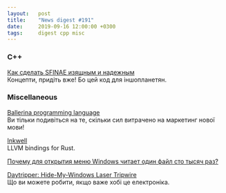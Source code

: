 ```yaml
---
layout:   post
title:    "News digest #191"
date:     2019-09-16 12:00:00 +0300
tags:     digest cpp misc
---
```


<!--このダイジェストはん日本語で書きました。-->

<!--
2019-09-09: preparations started
-->

### C++

[Как сделать SFINAE изящным и надежным](https://habr.com/ru/company/otus/blog/466915/)<br/>
Концепти, придіть вже! Бо цей код для іншопланетян.
<!-- コンセプトが欲しい。このコードが分かりませんから。-->

### Miscellaneous

[Ballerina programming language](https://v1-0.ballerina.io)<br/>
Ви тільки подивіться на те, скільки сил витрачено на маркетинг нової мови!
<!-- 仕事量はすごいです、この言語のために。-->

[Inkwell](https://github.com/TheDan64/inkwell)<br/>
LLVM bindings for Rust.

[Почему для открытия меню Windows читает один файл сто тысяч раз?](https://habr.com/ru/post/466941/)
<!--「インド人」ですから。-->

[Daytripper: Hide-My-Windows Laser Tripwire](https://github.com/dekuNukem/daytripper)<br/>
Що ви можете робити, якщо важе хобі це електроніка.
<!-- しゅみが電子こうがくのばあい、この物ができます。-->

